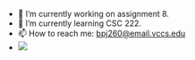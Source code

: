 - 🔭 I’m currently working on assignment 8.
- 🌱 I’m currently learning CSC 222.
- 📫 How to reach me: bpj260@email.vccs.edu
- ![](https://static.vecteezy.com/system/resources/previews/014/440/633/original/clip-art-of-christmas-mistletoe-branches-leaves-and-red-berries-holiday-illustration-on-isolated-background-for-christmas-decoration-and-celebration-of-winter-christmas-or-new-year-vector.jpg)
